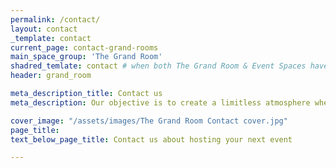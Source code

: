 ```yaml
---
permalink: /contact/
layout: contact
_template: contact
current_page: contact-grand-rooms
main_space_group: 'The Grand Room'
shadred_temlate: contact # when both The Grand Room & Event Spaces have same template
header: grand_room

meta_description_title: Contact us
meta_description: Our objective is to create a limitless atmosphere where guest feel free to connect with each other

cover_image: "/assets/images/The Grand Room Contact cover.jpg"
page_title: 
text_below_page_title: Contact us about hosting your next event

---
```



